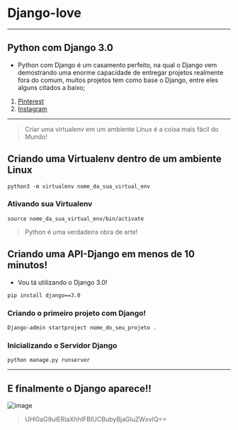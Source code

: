 # Django-love
***
## Python com Django 3.0

* Python com Django é um casamento perfeito, na qual o Django vem demostrando uma enorme capacidade de entregar projetos realmente fora do comum, muitos projetos tem como base o Django, entre eles alguns citados a baixo;

1. [Pinterest](https://www.pinterest.com)
2. [Instagram](https://www.instagram.com)

***

>Criar uma virtualenv em um ambiente Linux é a coisa mais fácil do Mundo!

## Criando uma Virtualenv dentro de um ambiente Linux

```
python3 -m virtualenv nome_da_sua_virtual_env

```
### Ativando sua Virtualenv

```
source nome_da_sua_virtual_env/bin/activate

```

>Python é uma verdadeira obra de arte!

## Criando uma API-Django em menos de 10 minutos!


* Vou tá utilizando o Django 3.0!

```
pip install django==3.0

```
### Criando o primeiro projeto com Django!

```
Django-admin startproject nome_do_seu_projeto .

```
### Inicializando o Servidor Django

```
python manage.py runserver

```
***
## E finalmente o Django aparece!!
![image](https://user-images.githubusercontent.com/50974964/91941803-2f59fa00-ecd0-11ea-9fb1-225851e16f96.png)
>UHl0aG9uIERlaXhhIFBIUCBubyBjaGluZWxvIQ==
